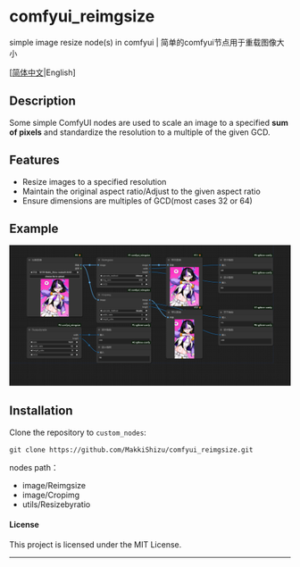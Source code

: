 # comfyui_reimgsize

simple image resize node(s) in comfyui | 简单的comfyui节点用于重载图像大小

[[简体中文](README_CN.md)|English]

## Description

Some simple ComfyUI nodes are used to scale an image to a specified **sum of pixels** and standardize the resolution to a multiple of the given GCD.

## Features

- Resize images to a specified resolution
- Maintain the original aspect ratio/Adjust to the given aspect ratio
- Ensure dimensions are multiples of GCD(most cases 32 or 64)

## Example

![image](./workflow/comfyui_reimgsize.png)

## Installation

Clone the repository to `custom_nodes`:

```
git clone https://github.com/MakkiShizu/comfyui_reimgsize.git
```

nodes path：

- image/Reimgsize
- image/Cropimg
- utils/Resizebyratio

#### License

This project is licensed under the MIT License.

<hr>
